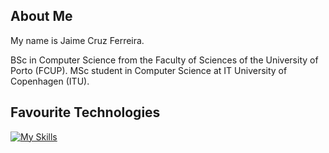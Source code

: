 ## About Me ##

My name is Jaime Cruz Ferreira.

BSc in Computer Science from the Faculty of Sciences of the University of Porto (FCUP).
MSc student in Computer Science at IT University of Copenhagen (ITU).

## Favourite Technologies ##

[![My Skills](https://skillicons.dev/icons?i=py,java,cpp,haskell)](https://skillicons.dev)
